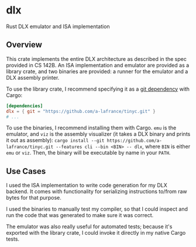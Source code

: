 # dlx
Rust DLX emulator and ISA implementation

## Overview

This crate implements the entire DLX architecture as described in the spec provided in CS 142B. An ISA implementation and emulator are provided as a library crate, and two binaries are provided: a runner for the emulator and a DLX assembly printer.

To use the library crate, I recommend specifying it as a [git dependency](https://doc.rust-lang.org/cargo/reference/specifying-dependencies.html#specifying-dependencies-from-git-repositories) with Cargo:

```toml
[dependencies]
dlx = { git = "https://github.com/a-lafrance/tinyc.git" }
# ...
```

To use the binaries, I recommend installing them with Cargo. `emu` is the emulator, and `viz` is the assembly visualizer (it takes a DLX binary and prints it out as assembly): `cargo install --git https://github.com/a-lafrance/tinyc.git --features cli --bin <BIN> -- dlx`, where `BIN` is either `emu` or `viz`. Then, the binary will be executable by name in your `PATH`.

## Use Cases

I used the ISA implementation to write code generation for my DLX backend. It comes with functionality for serializing instructions to/from raw bytes for that purpose.

I used the binaries to manually test my compiler, so that I could inspect and run the code that was generated to make sure it was correct.

The emulator was also really useful for automated tests; because it's exported with the library crate, I could invoke it directly in my native Cargo tests.
